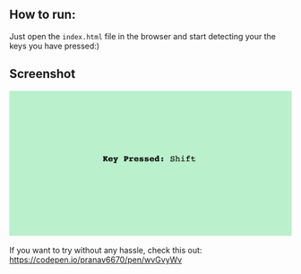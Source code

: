 ## How to run:
Just open the ```index.html``` file in the browser and start detecting your the keys you have pressed:)

## Screenshot

<img src="./images/capture.png" alt="Screenshot"/> 

If you want to try without any hassle, check this out:
https://codepen.io/pranav6670/pen/wvGvyWv
